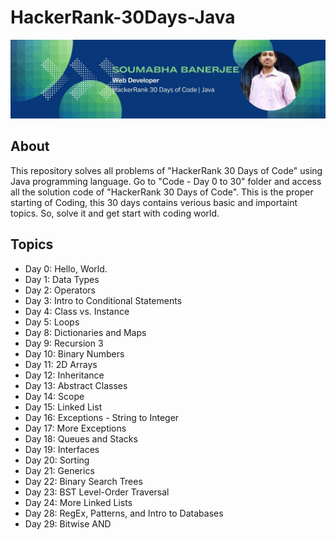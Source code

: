 # HackerRank-30Days-Java
![Banner](img/HackerRank_30_Days_Banner.jpg)
## About
This repository solves all problems of "HackerRank 30 Days of Code" using Java programming language. Go to "Code - Day 0 to 30" folder and access all the solution code of  "HackerRank 30 Days of Code". This is the proper starting of Coding, this 30 days contains verious basic and importaint topics. So, solve it and get start with coding world.
## Topics
- Day 0: Hello, World.
- Day 1: Data Types
- Day 2: Operators
- Day 3: Intro to Conditional Statements
- Day 4: Class vs. Instance
- Day 5: Loops
- Day 8: Dictionaries and Maps
- Day 9: Recursion 3
- Day 10: Binary Numbers
- Day 11: 2D Arrays
- Day 12: Inheritance
- Day 13: Abstract Classes
- Day 14: Scope
- Day 15: Linked List
- Day 16: Exceptions - String to Integer
- Day 17: More Exceptions
- Day 18: Queues and Stacks
- Day 19: Interfaces
- Day 20: Sorting
- Day 21: Generics
- Day 22: Binary Search Trees
- Day 23: BST Level-Order Traversal
- Day 24: More Linked Lists
- Day 28: RegEx, Patterns, and Intro to Databases
- Day 29: Bitwise AND